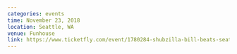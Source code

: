 ```yaml
---
categories: events
time: November 23, 2018
location: Seattle, WA
venue: Funhouse
link: https://www.ticketfly.com/event/1780284-shubzilla-bill-beats-seattle/
---
```

